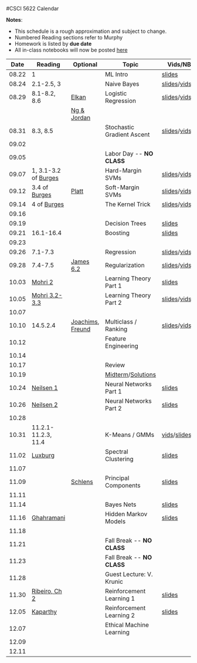 #CSCI 5622 Calendar

**Notes**:
- This schedule is a rough approximation and subject to change.
- Numbered Reading sections refer to Murphy
- Homework is listed by **due date**
- All in-class notebooks will now be posted [here](https://github.com/chrisketelsen/csci5622notebooks)

| Date 		   | Reading         |  Optional   |                Topic             	 | Vids/NBKs| Hmwk  	| 
|:------------:| ----------------| ------------|-------------------------------------|----------|-----------|
| 08.22        | 1				 |             | ML Intro							 |	[slides](http://grandmaster.colorado.edu/~cketelsen/files/csci5622/videos/lesson01/1a.pdf)		|			| 
| 08.24        | 2.1-2.5, 3      |             | Naive Bayes 						 |	[slides](http://grandmaster.colorado.edu/~cketelsen/files/csci5622/videos/lesson02/lesson02.pdf)/[vids](https://www.youtube.com/playlist?list=PLnGW93UbO5Lw6kCrLHamfO1C6aO6cYn9e)		|			| 
| 08.29        | 8.1-8.2, 8.6    | [Elkan](https://piazza.com/class_profile/get_resource/is29q3nxion50u/is2whxendxg6pt) | Logistic Regression			 |[slides](http://grandmaster.colorado.edu/~cketelsen/files/csci5622/videos/lesson03/lesson03.pdf)/[vids](https://www.youtube.com/playlist?list=PLnGW93UbO5LxLOescqOXFeiFMQiHKQpbc)	|			| 
|              |              | [Ng & Jordan](https://piazza.com/class_profile/get_resource/is29q3nxion50u/is2wmscpcxh184) | 		 |			|			| 
| 08.31        | 8.3, 8.5        | 			   | Stochastic Gradient Ascent 		 |	[slides](http://grandmaster.colorado.edu/~cketelsen/files/csci5622/videos/lesson04/lesson04.pdf)/[vids](https://www.youtube.com/playlist?list=PLnGW93UbO5Lwf58whD9P7fjq5fbCgVVrp)	 	|			| 
| 09.02        | 		         | 			   | 									 |			| [KNN](https://github.com/chrisketelsen/courses/blob/master/csci5622/homework/knn/assign.md)		| 
| 09.05        | 		         | 			   | Labor Day -- **NO CLASS**			 |			|			| 
| 09.07        | 1, 3.1-3.2 of [Burges](http://research.microsoft.com/en-us/um/people/cburges/papers/svmtutorial.pdf)		         | 			   | Hard-Margin SVMs |	[slides](http://grandmaster.colorado.edu/~cketelsen/files/csci5622/videos/lesson05/lesson05.pdf)/[vids](https://www.youtube.com/playlist?list=PLnGW93UbO5Lxz0JFghO9LkIt1Q8Lnw6Mn)/[geo](http://nbviewer.jupyter.org/url/grandmaster.colorado.edu/~cketelsen/files/csci5622/notebooks/lesson05/lesson05SVMGeometry.ipynb?flush_cache=true)		|			| 
| 09.12        | 3.4 of [Burges](http://research.microsoft.com/en-us/um/people/cburges/papers/svmtutorial.pdf)		         | 		[Platt](https://www.microsoft.com/en-us/research/wp-content/uploads/2016/02/smo-book.pdf)	   | Soft-Margin SVMs | [slides](http://grandmaster.colorado.edu/~cketelsen/files/csci5622/videos/lesson06/lesson06.pdf)/[vids](https://www.youtube.com/playlist?list=PLnGW93UbO5LxxApfk0Qwzw2Ji_XRxQY0c)			|			| 
| 09.14        | 4 of [Burges](http://research.microsoft.com/en-us/um/people/cburges/papers/svmtutorial.pdf)		         | 			   | The Kernel Trick |	[slides](http://grandmaster.colorado.edu/~cketelsen/files/csci5622/videos/lesson07/lesson07.pdf)/[vids](https://www.youtube.com/playlist?list=PLnGW93UbO5LxO8xo2z8pFtpGXeFlaGOTp)		|			| 
| 09.16        | 		         | 			   | 									 |			| [LogReg](https://github.com/chrisketelsen/courses/blob/master/csci5622/homework/logreg/assign.md)	| 
| 09.19        |        		 | 			   | Decision Trees						 |	[slides](http://grandmaster.colorado.edu/~cketelsen/files/csci5622/videos/lesson08/lesson08.pdf)		| 			| 
| 09.21        | 16.1-16.4       | 			   | Boosting 							 |	[slides](http://grandmaster.colorado.edu/~cketelsen/files/csci5622/videos/lesson09/lesson09.pdf)		|			| 
| 09.23        | 		         | 			   | 									 |			| [SVM](https://github.com/chrisketelsen/courses/blob/master/csci5622/homework/svm/assign.md) 		| 
| 09.26        | 7.1-7.3			     | 			   | Regression 			      		 |	[slides](http://grandmaster.colorado.edu/~cketelsen/files/csci5622/videos/lesson10/lesson10.pdf)/[vids](https://www.youtube.com/playlist?list=PLnGW93UbO5LwR6IVtKAqSlzy4PjscOG1E)		|			| 
| 09.28        | 7.4-7.5			     | 	[James 6.2](http://www-bcf.usc.edu/~gareth/ISL/ISLR%20Sixth%20Printing.pdf)		   | Regularization						 |[slides](http://grandmaster.colorado.edu/~cketelsen/files/csci5622/videos/lesson11/lesson11.pdf)/[vids](https://www.youtube.com/playlist?list=PLnGW93UbO5Lwll_CxrMufMPNv6hH7g1Eg)		|			| 
| 10.03        | [Mohri 2](https://moodle.cs.colorado.edu/pluginfile.php/2076/mod_resource/content/1/mohri_learn.pdf)			     | 			   | Learning Theory Part 1			     | [slides](http://grandmaster.colorado.edu/~cketelsen/files/csci5622/videos/lesson12/lesson12.pdf)			|			| 
| 10.05        | [Mohri 3.2-3.3](https://moodle.cs.colorado.edu/pluginfile.php/2076/mod_resource/content/1/mohri_learn.pdf)			     | 			   | Learning Theory Part 2				 |	[slides](http://grandmaster.colorado.edu/~cketelsen/files/csci5622/videos/lesson13/lesson13.pdf)/[vids](https://www.youtube.com/playlist?list=PLnGW93UbO5LwkHDDVrVrd2lrpq2VFLZgT)		|			| 
| 10.07        | 			     | 			   | 	       						     |			| [Boosting](https://github.com/chrisketelsen/courses/blob/master/csci5622/homework/boosting/assign.md)	| 
| 10.10        | 14.5.2.4	     | [Joachims](https://static.aminer.org/pdf/PDF/000/472/865/optimizing_search_engines_using_clickthrough_data.pdf), [Freund](http://jmlr.csail.mit.edu/papers/volume4/freund03a/freund03a.pdf)			   | Multiclass / Ranking		 |	[slides](http://grandmaster.colorado.edu/~cketelsen/files/csci5622/videos/lesson14/lesson14.pdf)/[vids](https://www.youtube.com/playlist?list=PLnGW93UbO5LyD3ZbpbldUzj4Y_NOWlfL6)		|			| 
| 10.12        | 			     | 			   | Feature Engineering				 |			|			| 
| 10.14        | 			     | 			   | 									 |			| [Learnability](https://github.com/chrisketelsen/courses/blob/master/csci5622/homework/learnability/assign.md)		| 
| 10.17        | 			     | 			   | Review								 |			|			| 
| 10.19        | 			     | 			   | [Midterm](https://github.com/chrisketelsen/courses/blob/master/csci5622/exam/midterm_info.md)/[Solutions](https://piazza.com/colorado/fall2016/csci5622/resources)							 |			|			| 
| 10.24        | [Neilsen 1](http://neuralnetworksanddeeplearning.com/chap1.html)			     | 			   | Neural Networks Part 1				 |	[slides](http://grandmaster.colorado.edu/~cketelsen/files/csci5622/videos/lesson16/lesson16.pdf)		|			| 
| 10.26        | [Neilsen 2](http://neuralnetworksanddeeplearning.com/chap2.html)			     | 			   | Neural Networks Part 2				 |	[slides](http://grandmaster.colorado.edu/~cketelsen/files/csci5622/videos/lesson17/lesson17.pdf)		|			| 
| 10.28        | 			     | 			   | 									 |			| [Proposal](https://github.com/chrisketelsen/courses/blob/master/csci5622/project/assign.md)| 
| 10.31        | 11.2.1-11.2.3, 11.4			     | | K-Means / GMMs | [vids](https://www.youtube.com/playlist?list=PLnGW93UbO5Lx06i__okotMXLbh7Nf165G)/[slides](http://grandmaster.colorado.edu/~cketelsen/files/csci5622/videos/lesson18/lesson18.pdf)								 |			|			 
| 11.02        | [Luxburg](https://arxiv.org/pdf/0711.0189v1.pdf)			     | | Spectral Clustering |	[slides](http://grandmaster.colorado.edu/~cketelsen/files/csci5622/videos/lesson19/lesson19.pdf)		|			| 
| 11.07        | 			     | 			   | 									 |			|			| 
| 11.09        | 			     | [Schlens](https://www.cs.princeton.edu/picasso/mats/PCA-Tutorial-Intuition_jp.pdf)			   | Principal Components				 |	[slides](http://grandmaster.colorado.edu/~cketelsen/files/csci5622/videos/lesson20/lesson20.pdf)		|			| 
| 11.11        | 			     | 			   | 									 |			| [Feature Engr.](https://github.com/chrisketelsen/courses/blob/master/csci5622/homework/feature_engineering/assign.md)			| 
| 11.14        | 			     | 			   | Bayes Nets							 |	[slides](http://grandmaster.colorado.edu/~cketelsen/files/csci5622/videos/lesson21/lesson21.pdf)		|			| 
| 11.16        | [Ghahramani](http://mlg.eng.cam.ac.uk/zoubin/papers/ijprai.pdf)			     | 			   | Hidden Markov Models 				 | [slides](http://grandmaster.colorado.edu/~cketelsen/files/csci5622/videos/lesson22/lesson22.pdf)			|			| 
| 11.18        | 			     | 			   | 									 |			| [Data/Baseline](https://github.com/chrisketelsen/courses/blob/master/csci5622/project/assign.md) | 
| 11.21        | 			     | 			   | Fall Break -- **NO CLASS**			 |			|			| 
| 11.23        | 			     | 			   | Fall Break -- **NO CLASS**			 |			|			| 
| 11.28        | 			     | 			   | Guest Lecture: V. Krunic	     |			|			| 
| 11.30        | [Ribeiro, Ch 2](http://neuro.bstu.by/ai/To-dom/My_research/Papers-2.0/RL-tutorial/rlearn2.pdf)			     | 			   | Reinforcement Learning 1			 |	[slides](http://grandmaster.colorado.edu/~cketelsen/files/csci5622/videos/lesson23/lesson23.pdf)		|			| 
| 12.05        | [Kaparthy](http://karpathy.github.io/2016/05/31/rl/)			     | 			   | Reinforcement Learning 2            |	[slides](http://grandmaster.colorado.edu/~cketelsen/files/csci5622/videos/lesson24/lesson24.pdf)		|			| 
| 12.07        | 			     | 			   | Ethical Machine Learning			 |			|    		| 
| 12.09        | 			     | 			   | 									 |			| [Writeup Due](https://github.com/chrisketelsen/courses/blob/master/csci5622/project/assign.md)   		| 
| 12.11        | 			     | 			   | 									 |			| [Video Due](https://github.com/chrisketelsen/courses/blob/master/csci5622/project/assign.md)   		| 

